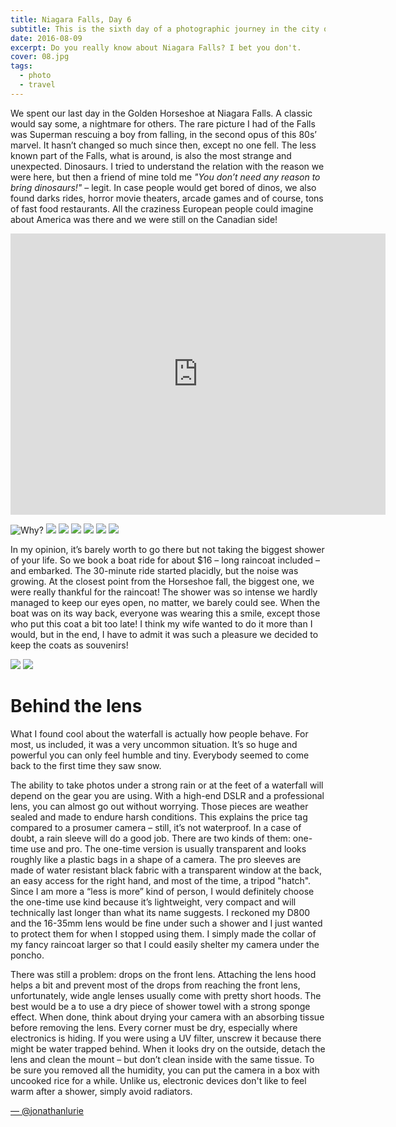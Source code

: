 ```yaml
---
title: Niagara Falls, Day 6
subtitle: This is the sixth day of a photographic journey in the city of Toronto, Canada, and around.
date: 2016-08-09
excerpt: Do you really know about Niagara Falls? I bet you don't.
cover: 08.jpg
tags:
  - photo
  - travel
---
```


We spent our last day in the Golden Horseshoe at Niagara Falls. A classic would say some, a nightmare for others. The rare picture I had of the Falls was Superman rescuing a boy from falling, in the second opus of this 80s’ marvel. It hasn’t changed so much since then, except no one fell. The less known part of the Falls, what is around, is also the most strange and unexpected. Dinosaurs. I tried to understand the relation with the reason we were here, but then a friend of mine told me *"You don’t need any reason to bring dinosaurs!"* – legit. In case people would get bored of dinos, we also found darks rides, horror movie theaters, arcade games and of course, tons of fast food restaurants. All the craziness European people could imagine about America was there and we were still on the Canadian side!

<iframe src="https://www.google.com/maps/embed?pb=!1m18!1m12!1m3!1d93292.82668441358!2d-79.15807410212244!3d43.054036582701094!2m3!1f0!2f0!3f0!3m2!1i1024!2i768!4f13.1!3m3!1m2!1s0x89d3445eec824db9%3A0x46d2c56156bda288!2sNiagara%20Falls%2C%20ON%2C%20Canada!5e0!3m2!1sen!2sch!4v1613250581047!5m2!1sen!2sch" width="600" height="450" frameborder="0" style="border:0;" allowfullscreen="" aria-hidden="false" tabindex="0"></iframe>

![Why?](01.jpg)
![](02.jpg)
![](03.jpg)
![](04.jpg)
![](05.jpg)
![](06.jpg)
![](07.jpg)

In my opinion, it’s barely worth to go there but not taking the biggest shower of your life. So we book a boat ride for about $16 – long raincoat included – and embarked. The 30-minute ride started placidly, but the noise was growing. At the closest point from the Horseshoe fall, the biggest one, we were really thankful for the raincoat! The shower was so intense we hardly managed to keep our eyes open, no matter, we barely could see. When the boat was on its way back, everyone was wearing this a smile, except those who put this coat a bit too late! I think my wife wanted to do it more than I would, but in the end, I have to admit it was such a pleasure we decided to keep the coats as souvenirs!

![](08.jpg)
![](09.jpg)

# Behind the lens
What I found cool about the waterfall is actually how people behave. For most, us included, it was a very uncommon situation. It’s so huge and powerful you can only feel humble and tiny. Everybody seemed to come back to the first time they saw snow.  

The ability to take photos under a strong rain or at the feet of a waterfall will depend on the gear you are using. With a high-end DSLR and a professional lens, you can almost go out without worrying. Those pieces are weather sealed and made to endure harsh conditions. This explains the price tag compared to a prosumer camera – still, it’s not waterproof. In a case of doubt, a rain sleeve will do a good job. There are two kinds of them: one-time use and pro. The one-time version is usually transparent and looks roughly like a plastic bags in a shape of a camera. The pro sleeves are made of water resistant black fabric with a transparent window at the back, an easy access for the right hand, and most of the time, a tripod "hatch". Since I am more a “less is more” kind of person, I would definitely choose the one-time use kind because it’s lightweight, very compact and will technically last longer than what its name suggests. 
I reckoned my D800 and the 16-35mm lens would be fine under such a shower and I just wanted to protect them for when I stopped using them. I simply made the collar of my fancy raincoat larger so that I could easily shelter my camera under the poncho.  

There was still a problem: drops on the front lens. Attaching the lens hood helps a bit and prevent most of the drops from reaching the front lens, unfortunately, wide angle lenses usually come with pretty short hoods. The best would be a to use a dry piece of shower towel with a strong sponge effect.
When done, think about drying your camera with an absorbing tissue before removing the lens. Every corner must be dry, especially where electronics is hiding. If you were using a UV filter, unscrew it because there might be water trapped behind. When it looks dry on the outside, detach the lens and clean the mount – but don’t clean inside with the same tissue. To be sure you removed all the humidity, you can put the camera in a box with uncooked rice for a while. Unlike us, electronic devices don't like to feel warm after a shower, simply avoid radiators.

[— @jonathanlurie](https://twitter.com/jonathanlurie)